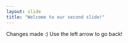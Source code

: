 ```yaml
---
layout: slide
title: "Welcome to our second slide!"
---
```

Changes made :)
Use the left arrow to go back!
